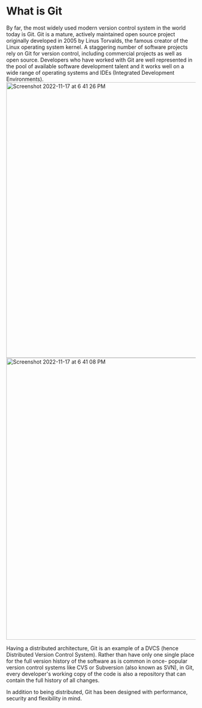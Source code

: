 <h1>What is Git</h1>

By far, the most widely used modern version control system 
in the world today is Git. Git is a mature, actively maintained
open source project originally developed in 2005 by Linus Torvalds, 
the famous creator of the Linux operating system kernel.
A staggering number of software projects rely on Git for version control,
including commercial projects as well as open source. Developers who 
have worked with Git are well represented in the pool of available software 
development talent and it works well on a wide range of operating systems and IDEs 
(Integrated Development Environments).
<img width="731" alt="Screenshot 2022-11-17 at 6 41 26 PM" src="https://user-images.githubusercontent.com/118200431/202604736-4b393a8f-298a-4a86-a04f-ed90ac6ba444.png">
<img width="748" alt="Screenshot 2022-11-17 at 6 41 08 PM" src="https://user-images.githubusercontent.com/118200431/202604759-1113c892-2356-4d42-a182-53a7c2d3424a.png">

Having a distributed architecture, Git is an example of a DVCS (hence 
Distributed Version Control System). Rather than have only one single
place for the full version history of the software as is common in once-
popular version control systems like CVS or Subversion (also known as SVN), 
in Git, every developer's working copy of the code is also a repository that 
can contain the full history of all changes.

In addition to being distributed, Git has been designed with performance, 
security and flexibility in mind.



